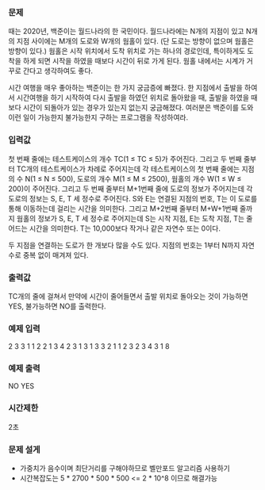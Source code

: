 ### 문제
때는 2020년, 백준이는 월드나라의 한 국민이다.
월드나라에는 N개의 지점이 있고 N개의 지점 사이에는 M개의 도로와 W개의 웜홀이 있다. (단 도로는 방향이 없으며 웜홀은 방향이 있다.)
웜홀은 시작 위치에서 도착 위치로 가는 하나의 경로인데, 특이하게도 도착을 하게 되면 시작을 하였을 때보다 시간이 뒤로 가게 된다.
웜홀 내에서는 시계가 거꾸로 간다고 생각하여도 좋다.

시간 여행을 매우 좋아하는 백준이는 한 가지 궁금증에 빠졌다.
한 지점에서 출발을 하여서 시간여행을 하기 시작하여 다시 출발을 하였던 위치로 돌아왔을 때, 출발을 하였을 때보다 시간이 되돌아가 있는 경우가 있는지 없는지 궁금해졌다.
여러분은 백준이를 도와 이런 일이 가능한지 불가능한지 구하는 프로그램을 작성하여라.

### 입력값
첫 번째 줄에는 테스트케이스의 개수 TC(1 ≤ TC ≤ 5)가 주어진다.
그리고 두 번째 줄부터 TC개의 테스트케이스가 차례로 주어지는데 각 테스트케이스의 첫 번째 줄에는 지점의 수 N(1 ≤ N ≤ 500), 도로의 개수 M(1 ≤ M ≤ 2500), 웜홀의 개수 W(1 ≤ W ≤ 200)이 주어진다.
그리고 두 번째 줄부터 M+1번째 줄에 도로의 정보가 주어지는데 각 도로의 정보는 S, E, T 세 정수로 주어진다.
S와 E는 연결된 지점의 번호, T는 이 도로를 통해 이동하는데 걸리는 시간을 의미한다.
그리고 M+2번째 줄부터 M+W+1번째 줄까지 웜홀의 정보가 S, E, T 세 정수로 주어지는데 S는 시작 지점, E는 도착 지점, T는 줄어드는 시간을 의미한다.
T는 10,000보다 작거나 같은 자연수 또는 0이다.

두 지점을 연결하는 도로가 한 개보다 많을 수도 있다. 지점의 번호는 1부터 N까지 자연수로 중복 없이 매겨져 있다.

### 출력값
TC개의 줄에 걸쳐서 만약에 시간이 줄어들면서 출발 위치로 돌아오는 것이 가능하면 YES, 불가능하면 NO를 출력한다.

### 예제 입력
2
3 3 1
1 2 2
1 3 4
2 3 1
3 1 3
3 2 1
1 2 3
2 3 4
3 1 8

### 예제 출력
NO
YES

### 시간제한
2초

### 문제 설게
- 가중치가 음수이며 최단거리를 구해야하므로 벨만포드 알고리즘 사용하기
- 시간복잡도는 5 * 2700 * 500 * 500 <= 2 * 10^8 이므로 해결가능
